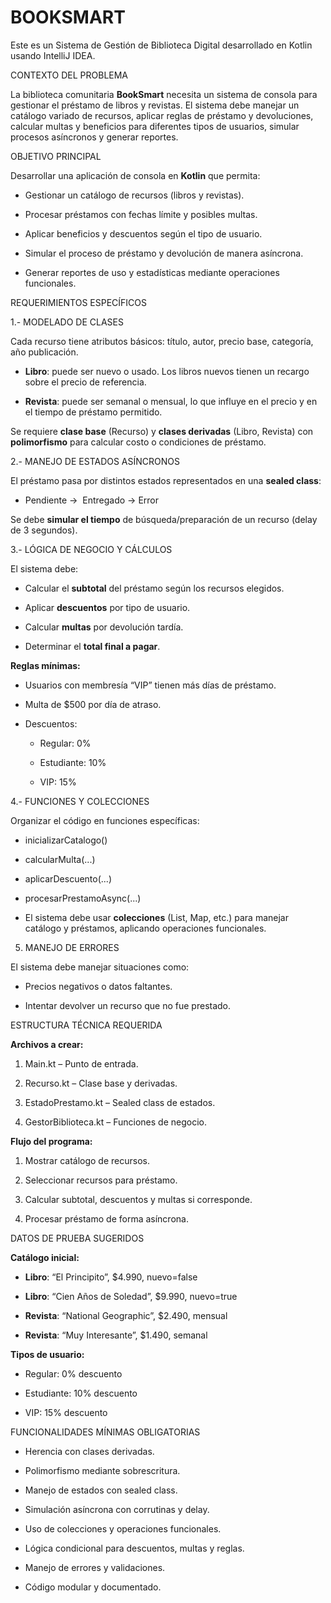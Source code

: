 # BOOKSMART

Este es un Sistema de Gestión de Biblioteca Digital desarrollado en Kotlin usando IntelliJ IDEA.


CONTEXTO DEL PROBLEMA

La biblioteca comunitaria **BookSmart** necesita un sistema de consola para gestionar el préstamo de libros y revistas. El sistema debe manejar un catálogo variado de recursos, aplicar reglas de préstamo y devoluciones, calcular multas y beneficios para diferentes tipos de usuarios, simular procesos asíncronos y generar reportes.

OBJETIVO PRINCIPAL

Desarrollar una aplicación de consola en **Kotlin** que permita:

*   Gestionar un catálogo de recursos (libros y revistas).

*   Procesar préstamos con fechas límite y posibles multas.

*   Aplicar beneficios y descuentos según el tipo de usuario.

*   Simular el proceso de préstamo y devolución de manera asíncrona.

*   Generar reportes de uso y estadísticas mediante operaciones funcionales.


REQUERIMIENTOS ESPECÍFICOS

1.- MODELADO DE CLASES

Cada recurso tiene atributos básicos: título, autor, precio base, categoría, año publicación.

*   **Libro**: puede ser nuevo o usado. Los libros nuevos tienen un recargo sobre el precio de referencia.

*   **Revista**: puede ser semanal o mensual, lo que influye en el precio y en el tiempo de préstamo permitido.


Se requiere **clase base** (Recurso) y **clases derivadas** (Libro, Revista) con **polimorfismo** para calcular costo o condiciones de préstamo.


2.- MANEJO DE ESTADOS ASÍNCRONOS

El préstamo pasa por distintos estados representados en una **sealed class**:

*   Pendiente →  Entregado → Error


Se debe **simular el tiempo** de búsqueda/preparación de un recurso (delay de 3 segundos).

3.- LÓGICA DE NEGOCIO Y CÁLCULOS

El sistema debe:

*   Calcular el **subtotal** del préstamo según los recursos elegidos.

*   Aplicar **descuentos** por tipo de usuario.

*   Calcular **multas** por devolución tardía.

*   Determinar el **total final a pagar**.


**Reglas mínimas:**

*   Usuarios con membresía “VIP” tienen más días de préstamo.

*   Multa de $500 por día de atraso.

*   Descuentos:

    *   Regular: 0%

    *   Estudiante: 10%

    *   VIP: 15%


4.- FUNCIONES Y COLECCIONES

Organizar el código en funciones específicas:

*   inicializarCatalogo()

*   calcularMulta(...)

*   aplicarDescuento(...)

*   procesarPrestamoAsync(...)

*   El sistema debe usar **colecciones** (List, Map, etc.) para manejar catálogo y préstamos, aplicando operaciones funcionales.


5) MANEJO DE ERRORES

El sistema debe manejar situaciones como:

*   Precios negativos o datos faltantes.

*   Intentar devolver un recurso que no fue prestado.


ESTRUCTURA TÉCNICA REQUERIDA

**Archivos a crear:**

1.  Main.kt – Punto de entrada.

2.  Recurso.kt – Clase base y derivadas.

3.  EstadoPrestamo.kt – Sealed class de estados.

4.  GestorBiblioteca.kt – Funciones de negocio.


**Flujo del programa:**

1.  Mostrar catálogo de recursos.

2.  Seleccionar recursos para préstamo.

3.  Calcular subtotal, descuentos y multas si corresponde.

4.  Procesar préstamo de forma asíncrona.


DATOS DE PRUEBA SUGERIDOS

**Catálogo inicial:**

*   **Libro**: “El Principito”, $4.990, nuevo=false

*   **Libro**: “Cien Años de Soledad”, $9.990, nuevo=true

*   **Revista**: “National Geographic”, $2.490, mensual

*   **Revista**: “Muy Interesante”, $1.490, semanal


**Tipos de usuario:**

*   Regular: 0% descuento

*   Estudiante: 10% descuento

*   VIP: 15% descuento


FUNCIONALIDADES MÍNIMAS OBLIGATORIAS

*   Herencia con clases derivadas.

*   Polimorfismo mediante sobrescritura.

*   Manejo de estados con sealed class.

*   Simulación asíncrona con corrutinas y delay.

*   Uso de colecciones y operaciones funcionales.

*   Lógica condicional para descuentos, multas y reglas.

*   Manejo de errores y validaciones.

*   Código modular y documentado.